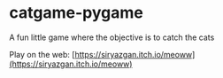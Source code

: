 # catgame-pygame
A fun little game where the objective is to catch the cats

Play on the web: [https://siryazgan.itch.io/meoww](https://siryazgan.itch.io/meoww)
